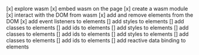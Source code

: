 [x] explore wasm
[x] embed wasm on the page
[x] create a wasm module
[x] interact with the DOM from wasm
[x] add and remove elements from the DOM
[x] add event listeners to elements
[] add styles to elements
[] add classes to elements
[] add ids to elements
[] add styles to elements
[] add classes to elements
[] add ids to elements
[] add styles to elements
[] add classes to elements
[] add ids to elements
[] add reactive data binding to elements

